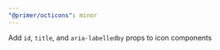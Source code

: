 ```yaml
---
"@primer/octicons": minor
---
```


Add `id`, `title`, and `aria-labelledby` props to icon components
